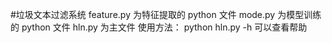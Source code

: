 #垃圾文本过滤系统
feature.py 	为特征提取的 python 文件
mode.py 	为模型训练的 python 文件
hln.py 		为主文件
使用方法：
python hln.py -h
可以查看帮助
